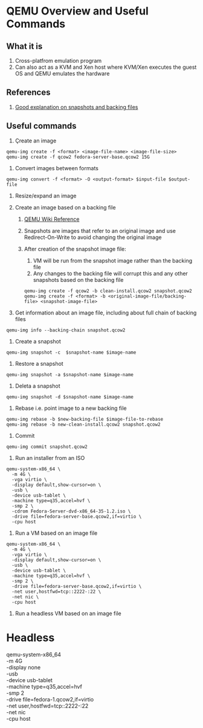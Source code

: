 # QEMU Overview and Useful Commands

## What it is

1. Cross-platfrom emulation program
1. Can also act as a KVM and Xen host where KVM/Xen executes the guest OS and QEMU emulates the hardware

## References 

1. [Good explanation on snapshots and backing files](https://kashyapc.fedorapeople.org/virt/lc-2012/snapshots-handout.html)

## Useful commands

1. Çreate an image 

```shell
qemu-img create -f <format> <image-file-name> <image-file-size>
qemu-img create -f qcow2 fedora-server-base.qcow2 15G
```

1. Convert images between formats

```shell
qemu-img convert -f <format> -O <output-format> $input-file $output-file
```

1. Resize/expand an image

1. Create an image based on a backing file
	1. [QEMU Wiki Reference](https://wiki.qemu.org/Documentation/CreateSnapshot)
	1. Snapshots are images that refer to an original image and use Redirect-On-Write to avoid changing the original image
	1. After creation of the snapshot image file:
		1. VM will be run from the snapshot image rather than the backing file
		1. Any changes to the backing file will corrupt this and any other snapshots based on the backing file

		```shell
		qemu-img create -f qcow2 -b clean-install.qcow2 snapshot.qcow2
		qemu-img create -f <format> -b <original-image-file/backing-file> <snapshot-image-file>
		```
	
1. Get information about an image file, including about full chain of backing files

```shell
qemu-img info --backing-chain snapshot.qcow2
```

1. Create a snapshot

```shell
qemu-img snapshot -c  $snapshot-name $image-name
```

1. Restore a snapshot

```shell
qemu-img snapshot -a $snapshot-name $image-name
```

1. Deleta a snapshot

```shell
qemu-img snapshot -d $snapshot-name $image-name
```

1. Rebase i.e. point image to a new backing file 

```shell
qemu-img rebase -b $new-backing-file $image-file-to-rebase
qemu-img rebase -b new-clean-install.qcow2 snapshot.qcow2
```

1. Commit

```shell
qemu-img commit snapshot.qcow2
```


1. Run an installer from an ISO 

```shell
qemu-system-x86_64 \
  -m 4G \
  -vga virtio \
  -display default,show-cursor=on \
  -usb \
  -device usb-tablet \
  -machine type=q35,accel=hvf \
  -smp 2 \
  -cdrom Fedora-Server-dvd-x86_64-35-1.2.iso \
  -drive file=fedora-server-base.qcow2,if=virtio \
  -cpu host
```

1. Run a VM based on an image file

```shell
qemu-system-x86_64 \
  -m 4G \
  -vga virtio \
  -display default,show-cursor=on \
  -usb \
  -device usb-tablet \
  -machine type=q35,accel=hvf \
  -smp 2 \
  -drive file=fedora-server-base.qcow2,if=virtio \
  -net user,hostfwd=tcp::2222-:22 \
  -net nic \
  -cpu host
```

1. Run a headless VM based on an image file
# Headless
qemu-system-x86_64 \
  -m 4G \
  -display none \
  -usb \
  -device usb-tablet \
  -machine type=q35,accel=hvf \
  -smp 2 \
  -drive file=fedora-1.qcow2,if=virtio \
  -net user,hostfwd=tcp::2222-:22 \
  -net nic \
  -cpu host

